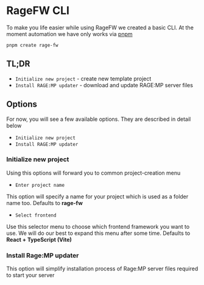 # RageFW CLI

To make you life easier while using RageFW we created a basic CLI. At the moment automation we have only works via [pnpm](https://pnpm.io/)

``pnpm create rage-fw``

## TL;DR
- ``Initialize new project`` - create new template project
- ``Install RAGE:MP updater`` - download and update RAGE:MP server files

## Options
For now, you will see a few available options. They are described in detail below

- ``Initialize new project``
- ``Install RAGE:MP updater``

### Initialize new project
Using this options will forward you to common project-creation menu
- ``Enter project name`` 

This option will specify a name for your project which is used as a folder name too. Defaults to **rage-fw**

- ``Select frontend``

Use this selector menu to choose which frontend framework you want to use. We will do our best to expand this menu after some time.
Defaults to **React + TypeScript (Vite)**

### Install Rage:MP updater
This option will simplify installation process of Rage:MP server files required to start your server